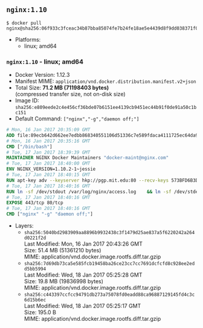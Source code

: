## `nginx:1.10`

```console
$ docker pull nginx@sha256:06f933c3fceac34b87bba85074fe7b24fe18ae5e4439d8f9dd038371f02947c3
```

-	Platforms:
	-	linux; amd64

### `nginx:1.10` - linux; amd64

-	Docker Version: 1.12.3
-	Manifest MIME: `application/vnd.docker.distribution.manifest.v2+json`
-	Total Size: **71.2 MB (71198403 bytes)**  
	(compressed transfer size, not on-disk size)
-	Image ID: `sha256:e809eede2c4e456cf36bde07b6151ee4139cb9451ec44b91f0de91a50c1bc151`
-	Default Command: `["nginx","-g","daemon off;"]`

```dockerfile
# Mon, 16 Jan 2017 20:35:09 GMT
ADD file:89ecb642d662ee7edbb868340551106d51336c7e589fdaca4111725ec64da957 in / 
# Mon, 16 Jan 2017 20:35:16 GMT
CMD ["/bin/bash"]
# Tue, 17 Jan 2017 18:39:39 GMT
MAINTAINER NGINX Docker Maintainers "docker-maint@nginx.com"
# Tue, 17 Jan 2017 18:40:00 GMT
ENV NGINX_VERSION=1.10.2-1~jessie
# Tue, 17 Jan 2017 18:40:15 GMT
RUN apt-key adv --keyserver hkp://pgp.mit.edu:80 --recv-keys 573BFD6B3D8FBC641079A6ABABF5BD827BD9BF62 	&& echo "deb http://nginx.org/packages/debian/ jessie nginx" >> /etc/apt/sources.list 	&& apt-get update 	&& apt-get install --no-install-recommends --no-install-suggests -y 						ca-certificates 						nginx=${NGINX_VERSION} 						nginx-module-xslt 						nginx-module-geoip 						nginx-module-image-filter 						nginx-module-perl 						nginx-module-njs 						gettext-base 	&& rm -rf /var/lib/apt/lists/*
# Tue, 17 Jan 2017 18:40:16 GMT
RUN ln -sf /dev/stdout /var/log/nginx/access.log 	&& ln -sf /dev/stderr /var/log/nginx/error.log
# Tue, 17 Jan 2017 18:40:16 GMT
EXPOSE 443/tcp 80/tcp
# Tue, 17 Jan 2017 18:40:16 GMT
CMD ["nginx" "-g" "daemon off;"]
```

-	Layers:
	-	`sha256:5040bd2983909aa8896b9932438c3f1479d25ae837a5f6220242a264d0221f2d`  
		Last Modified: Mon, 16 Jan 2017 20:43:26 GMT  
		Size: 51.4 MB (51361210 bytes)  
		MIME: application/vnd.docker.image.rootfs.diff.tar.gzip
	-	`sha256:7d69db73ca5e585fcb19458ba26ce23cc7cc7691dcfcfd8c928ee2edd5bb5994`  
		Last Modified: Wed, 18 Jan 2017 05:25:28 GMT  
		Size: 19.8 MB (19836998 bytes)  
		MIME: application/vnd.docker.image.rootfs.diff.tar.gzip
	-	`sha256:c443397ccfcc94791db273a75078fd0eadd88ca96887129145fd4c3c6d15b6ec`  
		Last Modified: Wed, 18 Jan 2017 05:25:17 GMT  
		Size: 195.0 B  
		MIME: application/vnd.docker.image.rootfs.diff.tar.gzip
